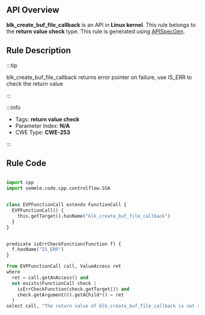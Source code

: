 ---
---


## API Overview
**blk_create_buf_file_callback** is an API in **Linux kernel**. This rule belongs to the **return value check** type. This rule is generated using [APISpecGen](../../tools/APISpecGen).
## Rule Description

:::tip

blk_create_buf_file_callback returns error pointer on failure, use IS_ERR to check the return value

:::

:::info

- Tags: **return value check**
- Parameter Index: **N/A**
- CWE Type: **CWE-253**

:::

## Rule Code
```python

import cpp
import semmle.code.cpp.controlflow.SSA


class EVPFunctionCall extends FunctionCall {
  EVPFunctionCall() {
    this.getTarget().hasName("blk_create_buf_file_callback")
  }
}


predicate isErrCheckFunction(Function f) {
  f.hasName("IS_ERR") 
}

from EVPFunctionCall call, ValueAccess ret
where
  ret = call.getAnAccess() and
  not exists(FunctionCall check |
    isErrCheckFunction(check.getTarget()) and
    check.getArgument(0).getAChild*() = ret
  )
select call, "The return value of blk_create_buf_file_callback is not checked with IS_ERR."
    
```